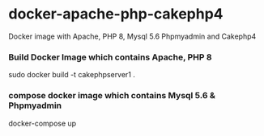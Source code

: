 # docker-apache-php-cakephp4
Docker image with Apache, PHP 8, Mysql 5.6 Phpmyadmin and Cakephp4

### Build Docker Image which contains Apache, PHP 8
sudo docker build -t cakephpserver1 .
  
### compose docker image which contains Mysql 5.6 & Phpmyadmin
docker-compose up

